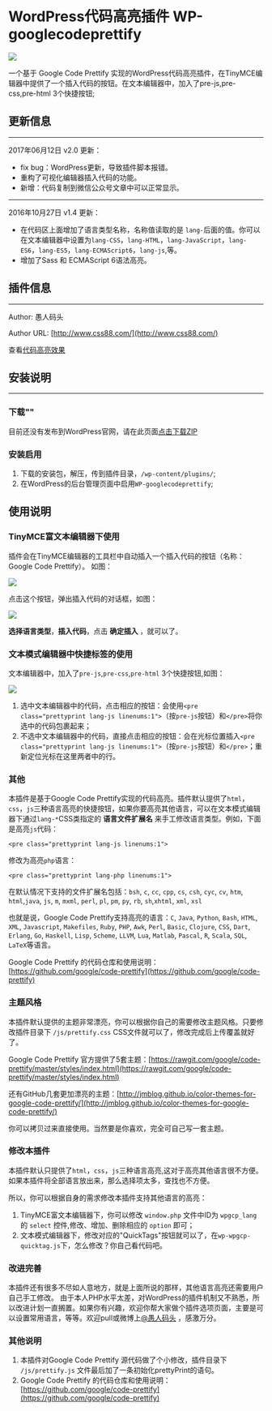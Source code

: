 # WordPress代码高亮插件 WP-googlecodeprettify

![](https://github.com/feiwen8772/wp-googlecodeprettify/blob/master/doc/WP-googlecodeprettify.jpg?raw=true)

一个基于 Google Code Prettify 实现的WordPress代码高亮插件，在TinyMCE编辑器中提供了一个插入代码的按钮。在文本编辑器中，加入了pre-js,pre-css,pre-html 3个快捷按钮;

## 更新信息
------
2017年06月12日 v2.0 更新：
- fix bug：WordPress更新，导致插件脚本报错。
- 重构了可视化编辑器插入代码的功能。
- 新增：代码复制到微信公众号文章中可以正常显示。
------
2016年10月27日 v1.4 更新：
- 在代码区上面增加了语言类型名称，名称值读取的是 `lang-`后面的值。你可以在文本编辑器中设置为`lang-CSS`，`lang-HTML`，`lang-JavaScript`，`lang-ES6`，`lang-ES5`，`lang-ECMAScript6`，`lang-js`,等。
- 增加了Sass 和 ECMAScript 6语法高亮。

## 插件信息
------
Author: 愚人码头

Author URL:  [http://www.css88.com/](http://www.css88.com/)

查看[代码高亮效果](http://www.css88.com/archives/4728)

## 安装说明
-----
### 下载""

目前还没有发布到WordPress官网，请在此页面[点击下载ZIP](https://github.com/feiwen8772/wp-googlecodeprettify/archive/master.zip)

### 安装启用

1. 下载的安装包，解压，传到插件目录，`/wp-content/plugins/`;
2. 在WordPress的后台管理页面中启用`WP-googlecodeprettify`; 

使用说明
-----
### TinyMCE富文本编辑器下使用
插件会在TinyMCE编辑器的工具栏中自动插入一个插入代码的按钮（名称：Google Code Prettify）。
如图：

![](https://github.com/feiwen8772/wp-googlecodeprettify/blob/master/doc/DCF4C61F-B524-4F71-8CE9-18E13BE2FEAB.png?raw=true)

点击这个按钮，弹出插入代码的对话框，如图：

![](https://github.com/feiwen8772/wp-googlecodeprettify/blob/master/doc/3CDAF47C-2C34-4101-A309-3E1D3D7DF907.png?raw=true)

**选择语言类型**，**插入代码**，点击 **确定插入** ，就可以了。

### 文本模式编辑器中快捷标签的使用
文本编辑器中，加入了`pre-js`,`pre-css`,`pre-html` 3个快捷按钮,如图：

![](https://github.com/feiwen8772/wp-googlecodeprettify/blob/master/doc/CEB25F25-57D9-4353-9EEB-E90E341B049C.png?raw=true)

1. 选中文本编辑器中的代码，点击相应的按钮：会使用`<pre class="prettyprint lang-js linenums:1">`（按`pre-js`按钮）和`</pre>`将你选中的代码包裹起来；
2. 不选中文本编辑器中的代码，直接点击相应的按钮：会在光标位置插入`<pre class="prettyprint lang-js linenums:1">`（按`pre-js`按钮）和`</pre>`；重新定位光标在这里两者中的行。

### 其他
本插件是基于Google Code Prettify实现的代码高亮。插件默认提供了`html`，`css`，`js`三种语言高亮的快捷按钮，如果你要高亮其他语言，可以在文本模式编辑器下通过`lang-*`CSS类指定的 **语言文件扩展名** 来手工修改语言类型。例如，下面是高亮`js`代码：

`<pre class="prettyprint lang-js linenums:1">`

修改为高亮`php`语言：

`<pre class="prettyprint lang-php linenums:1">`

在默认情况下支持的文件扩展名包括：`bsh`, `c`, `cc`, `cpp`, `cs`, `csh`, `cyc`, `cv`, `htm`, `html`,`java`, `js`, `m`, `mxml`, `perl`, `pl`, `pm`, `py`, `rb`, `sh`,`xhtml`, `xml`, `xsl`

 也就是说，Google Code Prettify支持高亮的语言：`C`, `Java`, `Python`, `Bash`, `HTML`, `XML`, `Javascript`, `Makefiles`, `Ruby`, `PHP`, `Awk`, `Perl`, `Basic`, `Clojure`, `CSS`, `Dart`, `Erlang`, `Go`, `Haskell`, `Lisp`, `Scheme`, `LLVM`, `Lua`, `Matlab`, `Pascal`, `R`, `Scala`, `SQL`, `LaTeX`等语言。

Google Code Prettify 的代码仓库和使用说明：[https://github.com/google/code-prettify](https://github.com/google/code-prettify)

### 主题风格

本插件默认提供的主题非常漂亮，你可以根据你自己的需要修改主题风格。只要修改插件目录下 `/js/prettify.css` CSS文件就可以了，修改完成后上传覆盖就好了。

Google Code Prettify 官方提供了5套主题：[https://rawgit.com/google/code-prettify/master/styles/index.html](https://rawgit.com/google/code-prettify/master/styles/index.html)

还有GitHub几套更加漂亮的主题：[http://jmblog.github.io/color-themes-for-google-code-prettify/](http://jmblog.github.io/color-themes-for-google-code-prettify/)

你可以拷贝过来直接使用。当然要是你喜欢，完全可自己写一套主题。

### 修改本插件

本插件默认只提供了`html`，`css`，`js`三种语言高亮,这对于高亮其他语言很不方便。如果本插件将全部语言放出来，那么选择项太多，查找也不方便。

所以，你可以根据自身的需求修改本插件支持其他语言的高亮：

1. TinyMCE富文本编辑器下，你可以修改 `window.php` 文件中ID为 `wpgcp_lang` 的 `select` 控件,修改、增加、删除相应的 `option` 即可；
2. 文本模式编辑器下，修改对应的"QuickTags"按钮就可以了，在`wp-wpgcp-quicktag.js`下，怎么修改？你自己看代码吧。

### 改进完善

本插件还有很多不尽如人意地方，就是上面所说的那样，其他语言高亮还需要用户自己手工修改。
由于本人PHP水平太差，对WordPress的插件机制又不熟悉，所以改进计划一直搁置。如果你有兴趣，欢迎你帮大家做个插件选项页面，主要是可以设置常用语言，等等。欢迎pull或微博上[@愚人码头](http://weibo.com/148246293) ，感激万分。

### 其他说明

1. 本插件对Google Code Prettify 源代码做了个小修改，插件目录下 `/js/prettify.js` 文件最后加了一条初始化prettyPrint的语句。
2. Google Code Prettify 的代码仓库和使用说明：[https://github.com/google/code-prettify](https://github.com/google/code-prettify)